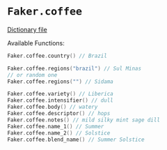 # `Faker.coffee`

[Dictionary file](../src/main/resources/locales/en/coffee.yml)

Available Functions:  
```kotlin
Faker.coffee.country() // Brazil

Faker.coffee.regions("brazil") // Sul Minas
// or random one
Faker.coffee.regions("") // Sidama

Faker.coffee.variety() // Liberica
Faker.coffee.intensifier() // dull
Faker.coffee.body() // watery
Faker.coffee.descriptor() // hops
Faker.coffee.notes() // mild silky mint sage dill
Faker.coffee.name_1() // Summer
Faker.coffee.name_2() // Solstice
Faker.coffee.blend_name() // Summer Solstice

```
